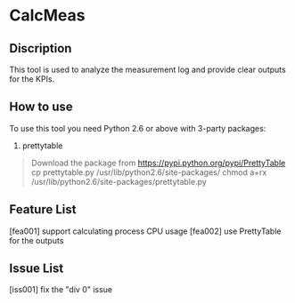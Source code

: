 # CalcMeas

## Discription
This tool is used to analyze the measurement log and provide clear outputs for the KPIs.

## How to use
To use this tool you need Python 2.6 or above with 3-party packages:

1. prettytable
> Download the package from https://pypi.python.org/pypi/PrettyTable
> cp prettytable.py /usr/lib/python2.6/site-packages/
> chmod a+rx /usr/lib/python2.6/site-packages/prettytable.py

## Feature List
[fea001] support calculating process CPU usage
[fea002] use PrettyTable for the outputs

## Issue List
[iss001] fix the "div 0" issue

